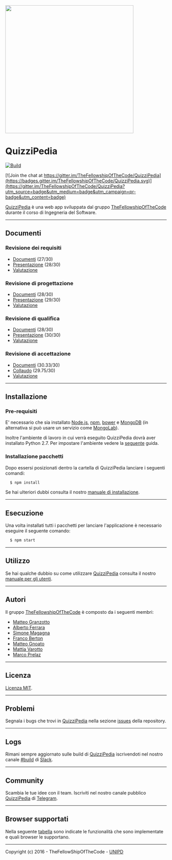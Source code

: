 <img src="http://thefellowshipofthecode.github.io/IMG/QP.jpg" data-canonical-src="http://thefellowshipofthecode.github.io/"  width="400"/>


# QuizziPedia

[![Build](https://travis-ci.org/TheFellowshipOfTheCode/QuizziPedia.svg?branch=master)](https://travis-ci.org/TheFellowshipOfTheCode/QuizziPedia)

[![Join the chat at https://gitter.im/TheFellowshipOfTheCode/QuizziPedia](https://badges.gitter.im/TheFellowshipOfTheCode/QuizziPedia.svg)](https://gitter.im/TheFellowshipOfTheCode/QuizziPedia?utm_source=badge&utm_medium=badge&utm_campaign=pr-badge&utm_content=badge)

[QuizziPedia](https://quizzipedia.herokuapp.com) è una web app sviluppata dal gruppo [TheFellowshipOfTheCode](http://thefellowshipofthecode.github.io/) durante il corso di Ingegneria del Software.

- - -

## Documenti

### Revisione dei requisiti
  + [Documenti](https://goo.gl/cr0sWM) (27/30)
  + [Presentazione](https://goo.gl/wgn8BP) (28/30)
  + [Valutazione](http://www.math.unipd.it/~tullio/IS-1/2015/Progetto/RR/TheFellowshipOfTheCode.pdf)

### Revisione di progettazione
  + [Documenti](https://goo.gl/s2fpVe) (28/30)
  + [Presentazione](https://goo.gl/he4oWb) (29/30)
  + [Valutazione](http://www.math.unipd.it/~tullio/IS-1/2015/Progetto/RP/TheFellowshipOfTheCode.pdf)

### Revisione di qualifica
  + [Documenti](https://goo.gl/qS27Sq) (28/30)
  + [Presentazione](https://goo.gl/NfOtah) (30/30)
  + [Valutazione](http://www.math.unipd.it/~tullio/IS-1/2015/Progetto/RQ/TheFellowshipOfTheCode.pdf)

### Revisione di accettazione
  + [Documenti](https://goo.gl/TqNI7w) (30.33/30)
  + [Collaudo](https://goo.gl/pj0AOl ) (29.75/30)
  + [Valutazione](https://goo.gl/KciVPE)

- - -

## Installazione

### Pre-requisiti

E' necessario che sia installato [Node.js](https://nodejs.org/en/), [npm](https://www.npmjs.com/), [bower](http://bower.io/) e [MongoDB](https://www.mongodb.org/) (in alternativa si può usare un servizio come [MongoLab](https://mlab.com)).

Inoltre l'ambiente di lavoro in cui verrà  eseguito QuizziPedia dovrà  aver installato Python 2.7.
Per impostare l'ambiente vedere la [seguente](https://github.com/nodejs/node-gyp#installation) guida.

### Installazione pacchetti
Dopo essersi posizionati dentro la cartella di QuizziPedia lanciare i seguenti comandi:
```bash
  $ npm install
```

Se hai ulteriori dubbi consulta il nostro [manuale di installazione](https://goo.gl/r1YlTx).

- - -

## Esecuzione
Una volta installati tutti i pacchetti per lanciare l'applicazione è necessario eseguire il seguente comando:
```bash
  $ npm start
```
- - -

## Utilizzo
Se hai qualche dubbio su come utilizzare [QuizziPedia](https://quizzipedia.herokuapp.com) consulta il nostro [manuale per gli utenti](https://goo.gl/uwRlYC).

- - -

## Autori
Il gruppo [TheFellowshipOfTheCode](http://thefellowshipofthecode.github.io/) è composto da i seguenti membri:
* [Matteo Granzotto](http://www.matteogranzotto.com/)
* [Alberto Ferrara]()
* [Simone Magagna]()
* [Franco Berton]()
* [Matteo Gnoato]()
* [Mattia Varotto]()
* [Marco Prelaz]()

- - -

## Licenza
[Licenza MIT](https://github.com/TheFellowshipOfTheCode/QuizziPedia/blob/master/license).

- - -

## Problemi
Segnala i bugs che trovi in [QuizziPedia](https://quizzipedia.herokuapp.com) nella sezione [issues](https://github.com/TheFellowshipOfTheCode/QuizziPedia/issues) della repository.

- - -

## Logs
Rimani sempre aggiornato sulle build di [QuizziPedia](https://quizzipedia.herokuapp.com) iscrivendoti nel nostro canale [#build](https://fellowshipofthecode.slack.com/messages/build/) di [Slack](https://slack.com/).

- - -

## Community
Scambia le tue idee con il team. Iscriviti nel nostro canale pubblico [QuizziPedia](https://telegram.me/quizzipedia) di [Telegram](https://telegram.org/).

- - -

## Browser supportati
Nella seguente [tabella](https://goo.gl/1Lw8jw) sono indicate le funzionalità che sono implementate e quali browser le supportano.

- - -

Copyright (c) 2016 - TheFellowShipOfTheCode - [UNIPD](http://informatica.math.unipd.it/)
